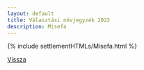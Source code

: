 ```yaml
---
layout: default
title: Választási névjegyzék 2022
description: Misefa
---
```


{% include settlementHTMLs/Misefa.html %}

[Vissza](../)